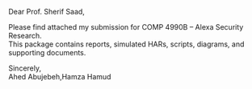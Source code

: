Dear Prof. Sherif Saad,

Please find attached my submission for COMP 4990B – Alexa Security Research.  
This package contains reports, simulated HARs, scripts, diagrams, and supporting documents.

Sincerely,  
Ahed Abujebeh,Hamza Hamud
